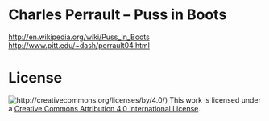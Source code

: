 Charles Perrault – Puss in Boots
==============================

http://en.wikipedia.org/wiki/Puss_in_Boots
http://www.pitt.edu/~dash/perrault04.html

License
==============================

![http://creativecommons.org/licenses/by/4.0/)](http://i.creativecommons.org/l/by/4.0/88x31.png)
This work is licensed under a [Creative Commons Attribution 4.0 International License](http://creativecommons.org/licenses/by/4.0/).
